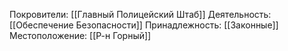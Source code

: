 Покровители:
[[Главный Полицейский Штаб]]
Деятельность:
[[Обеспечение Безопасности]]
Принадлежность:
[[Законные]]
Местоположение:
[[Р-н Горный]]

